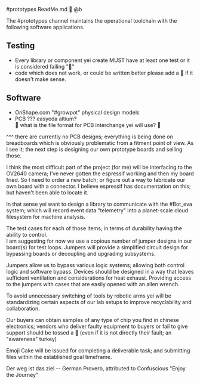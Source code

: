 #prototypes ReadMe.md
🍒 @b

The #prototypes channel maintains the operational toolchain with the following software applications.

## Testing
* Every library or component yei create MUST have at least one test or it is considered failing "🌵"
* code which does not work, or could be written better please add a 🦨 if it doesn't make sense. 

## Software 
* OnShape.com  "#growpot" physical design models
* PCB ??? easyeda altium?  
🚀 what is the file format for PCB interchange yei will use? 🍰 

^^^ there are currently no PCB designs; everything is being done on breadboards which is obviously problematic
from a fitment point of view.  As I see it; the next step is designing our own prototype boards and selling those.

I think the most difficult part of the project (for me) will be interfacing to the OV2640 camera;
I've never gotten the espressif working and then my board fried. So I need to order a new batch; or figure out a way
to fabricate our own board with a connector.  I believe espressif has documentation on this; but haven't been able to locate it. 

In that sense yei want to design a library to communicate with the #Bot_eva system; 
which will record event data "telemetry" into a planet-scale cloud filesystem for machine analysis. 

The test cases for each of those items; in terms of durability having the ability to control.  
I am suggesting for now we use a copious number of jumper designs in our board(s) for test loops. 
Jumpers will provide a simplified circuit design for bypassing boards or decoupling and upgrading subsystems.

Jumpers allow us to bypass various logic systems; allowing both control logic and software bypass.
Devices should be designed in a way that leaves sufficient ventilation and considerations for heat exhaust.
Providing access to the jumpers with cases that are easily opened with an allen wrench. 

To avoid unnecessary switching of tools by robotic arms yei will be standardizing certain
aspects of our lab setups to improve recyclability and collaboration.  

Our buyers can obtain samples of any type of chip you find in chinese electronics; 
vendors who deliver faulty equipment to buyers or fail to give support should be tossed a :turkey:
(even if it is not directly their fault; an "awareness" turkey)

Emoji Cake will be issued for completing a deliverable task; 
and submitting files within the established goal timeframe. 

Der weg ist das ziel -- German Proverb, attributed to Confuscious "Enjoy the Journey" 




